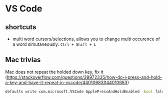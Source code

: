 VS Code
=============


## shortcuts

* multi word cursors/selections, allows you to change multi occurence of a word simutaneously: `Ctrl + Shift + L`


## Mac trivias

Mac does not repeat the holded down key, fix it (https://stackoverflow.com/questions/39972335/how-do-i-press-and-hold-a-key-and-have-it-repeat-in-vscode/44010683#44010683)

```bash
defaults write com.microsoft.VSCode ApplePressAndHoldEnabled -bool false
```
